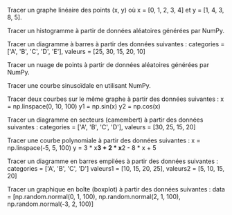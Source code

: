 Tracer un graphe linéaire des points (x, y) où x = [0, 1, 2, 3, 4] et y = [1, 4, 3, 8, 5].

Tracer un histogramme à partir de données aléatoires générées par NumPy.

Tracer un diagramme à barres à partir des données suivantes : 
categories = ['A', 'B', 'C', 'D', 'E'], valeurs = [25, 30, 15, 20, 10]

Tracer un nuage de points à partir de données aléatoires générées par NumPy.

Tracer une courbe sinusoïdale en utilisant NumPy.

Tracer deux courbes sur le même graphe à partir des données suivantes :
x = np.linspace(0, 10, 100)
y1 = np.sin(x)
y2 = np.cos(x)

Tracer un diagramme en secteurs (camembert) à partir des données suivantes :
categories = ['A', 'B', 'C', 'D'], valeurs = [30, 25, 15, 20]

Tracer une courbe polynomiale à partir des données suivantes :
x = np.linspace(-5, 5, 100)
y = 3 * x**3 + 2 * x**2 - 8 * x + 5

Tracer un diagramme en barres empilées à partir des données suivantes :
categories = ['A', 'B', 'C', 'D']
valeurs1 = [10, 15, 20, 25], valeurs2 = [5, 10, 15, 20]

Tracer un graphique en boîte (boxplot) à partir des données suivantes :
data = [np.random.normal(0, 1, 100), np.random.normal(2, 1, 100), np.random.normal(-3, 2, 100)]